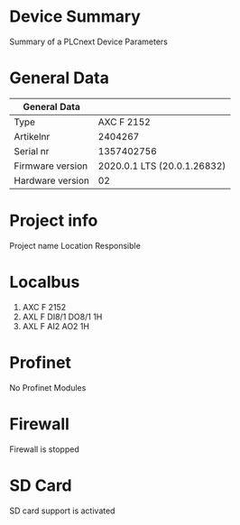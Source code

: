 # Device Summary
Summary of a PLCnext Device Parameters

# General Data

| General Data | |
|---|---|
| Type      | AXC F 2152 |
| Artikelnr  | 2404267 |
| Serial nr  | 1357402756|
| Firmware version|2020.0.1 LTS (20.0.1.26832) |
| Hardware version| 02 |

# Project info
Project name
Location
Responsible 

# Localbus
1. AXC F 2152
2. AXL F DI8/1 DO8/1 1H
3. AXL F AI2 AO2 1H

# Profinet
No Profinet Modules

# Firewall
Firewall is stopped

# SD Card
SD card support is activated
